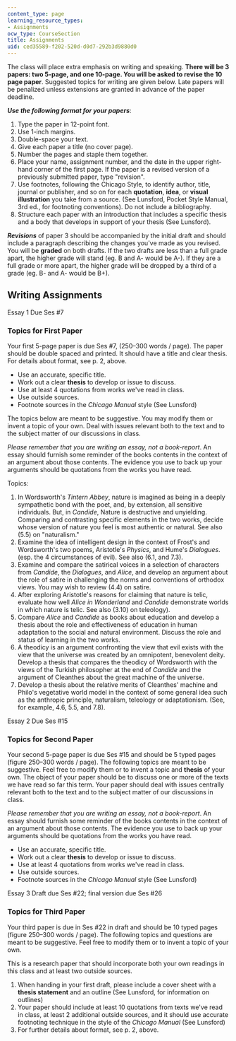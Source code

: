 ```yaml
---
content_type: page
learning_resource_types:
- Assignments
ocw_type: CourseSection
title: Assignments
uid: ced35589-f202-520d-d0d7-292b3d9880d0
---
```


The class will place extra emphasis on writing and speaking. **There will be 3 papers: two 5-page, and one 10-page. You will be asked to revise the 10 page paper**. Suggested topics for writing are given below. Late papers will be penalized unless extensions are granted in advance of the paper deadline.

**_Use the following format for your papers_**:

1.  Type the paper in 12-point font.
2.  Use 1-inch margins.
3.  Double-space your text.
4.  Give each paper a title (no cover page).
5.  Number the pages and staple them together.
6.  Place your name, assignment number, and the date in the upper right-hand corner of the first page. If the paper is a revised version of a previously submitted paper, type "revision".
7.  Use footnotes, following the Chicago Style, to identify author, title, journal or publisher, and so on for each **quotation**, **idea**, or **visual illustration** you take from a source. (See Lunsford, Pocket Style Manual, 3rd ed., for footnoting conventions). Do not include a bibliography.
8.  Structure each paper with an introduction that includes a specific thesis and a body that develops in support of your thesis (See Lunsford).

**_Revisions_** of paper 3 should be accompanied by the initial draft and should include a paragraph describing the changes you've made as you revised. You will be **graded** on both drafts. If the two drafts are less than a full grade apart, the higher grade will stand (eg. B and A- would be A-). If they are a full grade or more apart, the higher grade will be dropped by a third of a grade (eg. B- and A- would be B+).

Writing Assignments
-------------------

Essay 1 Due Ses #7

### Topics for First Paper

Your first 5-page paper is due Ses #7, (250–300 words / page). The paper should be double spaced and printed. It should have a title and clear thesis. For details about format, see p. 2, above.

*   Use an accurate, specific title.
*   Work out a clear **thesis** to develop or issue to discuss.
*   Use at least 4 quotations from works we've read in class.
*   Use outside sources.
*   Footnote sources in the _Chicago Manual_ style (See Lunsford)

The topics below are meant to be suggestive. You may modify them or invent a topic of your own. Deal with issues relevant both to the text and to the subject matter of our discussions in class.

_Please remember that you are writing an essay, not a book-report_. An essay should furnish some reminder of the books contents in the context of an argument about those contents. The evidence you use to back up your arguments should be quotations from the works you have read.

Topics:

1.  In Wordsworth's _Tintern Abbey_, nature is imagined as being in a deeply sympathetic bond with the poet, and, by extension, all sensitive individuals. But, in _Candide_, Nature is destructive and unyielding. Comparing and contrasting specific elements in the two works, decide whose version of nature you feel is most authentic or natural. See also (5.5) on "naturalism."
2.  Examine the idea of intelligent design in the context of Frost's and Wordsworth's two poems, Aristotle's _Physics_, and Hume's _Dialogues_. (esp. the 4 circumstances of evil). See also (6.1, and 7.3).
3.  Examine and compare the satirical voices in a selection of characters from _Candide_, the _Dialogues_, and _Alice_, and develop an argument about the role of satire in challenging the norms and conventions of orthodox views. You may wish to review (4.4) on satire.
4.  After exploring Aristotle's reasons for claiming that nature is telic, evaluate how well _Alice in Wonderland_ and _Candide_ demonstrate worlds in which nature is telic. See also (3.10) on teleology).
5.  Compare _Alice_ and _Candide_ as books about education and develop a thesis about the role and effectiveness of education in human adaptation to the social and natural environment. Discuss the role and status of learning in the two works.
6.  A theodicy is an argument confronting the view that evil exists with the view that the universe was created by an omnipotent, benevolent deity. Develop a thesis that compares the theodicy of Wordsworth with the views of the Turkish philosopher at the end of _Candide_ and the argument of Cleanthes about the great machine of the universe.
7.  Develop a thesis about the relative merits of Cleanthes' machine and Philo's vegetative world model in the context of some general idea such as the anthropic principle, naturalism, teleology or adaptationism. (See, for example, 4.6, 5.5, and 7.8).

Essay 2 Due Ses #15

### Topics for Second Paper

Your second 5-page paper is due Ses #15 and should be 5 typed pages (figure 250–300 words / page). The following topics are meant to be suggestive. Feel free to modify them or to invent a topic and **thesis** of your own. The object of your paper should be to discuss one or more of the texts we have read so far this term. Your paper should deal with issues centrally relevant both to the text and to the subject matter of our discussions in class.

_Please remember that you are writing an essay, not a book-report_. An essay should furnish some reminder of the books contents in the context of an argument about those contents. The evidence you use to back up your arguments should be quotations from the works you have read.

*   Use an accurate, specific title.
*   Work out a clear **thesis** to develop or issue to discuss.
*   Use at least 4 quotations from works we've read in class.
*   Use outside sources.
*   Footnote sources in the _Chicago Manual_ style (See Lunsford)

Essay 3 Draft due Ses #22; final version due Ses #26

### Topics for Third Paper

Your third paper is due in Ses #22 in draft and should be 10 typed pages (figure 250–300 words / page). The following topics and questions are meant to be suggestive. Feel free to modify them or to invent a topic of your own.

This is a research paper that should incorporate both your own readings in this class and at least two outside sources.

1.  When handing in your first draft, please include a cover sheet with a **thesis statement** and an outline (See Lunsford, for information on outlines)
2.  Your paper should include at least 10 quotations from texts we've read in class, at least 2 additional outside sources, and it should use accurate footnoting technique in the style of the _Chicago Manual_ (See Lunsford)
3.  For further details about format, see p. 2, above.